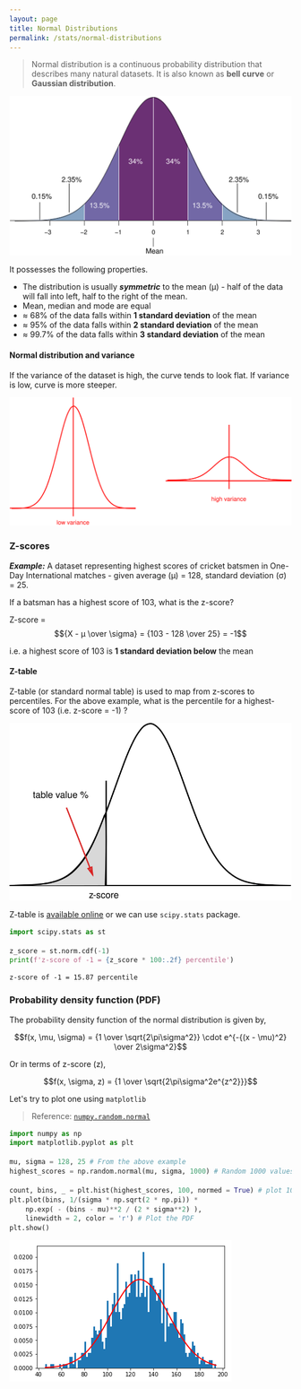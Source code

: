 ```yaml
---
layout: page
title: Normal Distributions
permalink: /stats/normal-distributions
---
```


> Normal distribution is a continuous probability distribution that describes many natural datasets. It is also known as **bell curve** or **Gaussian distribution**. 

![Normal distribution curve](images/normal-distribution.svg)

It possesses the following properties.

* The distribution is usually ***symmetric*** to the mean (μ) - half of the data will fall into left, half to the right of the mean.
* Mean, median and mode are equal
* ≈ 68% of the data falls within **1 standard deviation** of the mean
* ≈ 95% of the data falls within **2 standard deviation** of the mean
* ≈ 99.7% of the data falls within **3 standard deviation** of the mean

#### Normal distribution and variance

If the variance of the dataset is high, the curve tends to look flat. If variance is low, curve is more steeper.

![Normal distribution variance](images/normal-distribution-variance.svg)

### Z-scores

***Example:*** A dataset representing highest scores of cricket batsmen in One-Day International matches - given average (μ) = 128, standard deviation (σ) = 25.

If a batsman has a highest score of 103, what is the z-score?

Z-score = $${X - μ \over \sigma} = {103 - 128 \over 25} = -1$$

i.e. a highest score of 103 is **1 standard deviation below** the mean

#### Z-table

Z-table (or standard normal table) is used to map from z-scores to percentiles. For the above example, what is the percentile for a highest-score of 103 (i.e. z-score = -1) ?

![Z-score curve](images/z-score-curve.svg)

Z-table is [available online](http://www.z-table.com/) or we can use `scipy.stats` package.

```python
import scipy.stats as st

z_score = st.norm.cdf(-1)
print(f'z-score of -1 = {z_score * 100:.2f} percentile')
```
```
z-score of -1 = 15.87 percentile
```

### Probability density function (PDF)

The probability density function of the normal distribution is given by,

$$f(x, \mu, \sigma) = {1 \over \sqrt{2\pi\sigma^2}} \cdot e^{-{(x - \mu)^2} \over 2\sigma^2}$$

Or in terms of z-score (z),

$$f(x, \sigma, z) = {1 \over \sqrt{2\pi\sigma^2e^{z^2}}}$$

Let's try to plot one using `matplotlib` 

> Reference: [`numpy.random.normal`](https://docs.scipy.org/doc/numpy-1.14.0/reference/generated/numpy.random.normal.html)

```python
import numpy as np
import matplotlib.pyplot as plt

mu, sigma = 128, 25 # From the above example
highest_scores = np.random.normal(mu, sigma, 1000) # Random 1000 values

count, bins, _ = plt.hist(highest_scores, 100, normed = True) # plot 100 points
plt.plot(bins, 1/(sigma * np.sqrt(2 * np.pi)) *
    np.exp( - (bins - mu)**2 / (2 * sigma**2) ),
    linewidth = 2, color = 'r') # Plot the PDF
plt.show()
```
![Normal distribution function](images/normal-distribution-function.png)